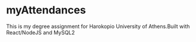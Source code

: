 # myAttendances
This is my degree assignment for Harokopio University of Athens.Built with React/NodeJS and MySQL2

